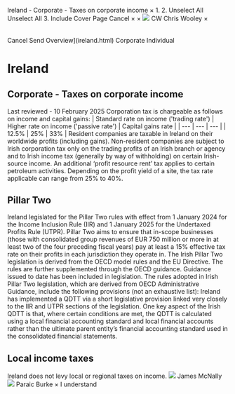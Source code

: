 Ireland - Corporate - Taxes on corporate income
×
1.
2.
Unselect All
Unselect All
3.
Include Cover Page
Cancel
×
×
![](-/media/world-wide-tax-summaries/attachments/global---chris-wooley.ashx%3Frev=ac5e5f3223b34096b1afc2a6009c7320&revision=ac5e5f32-23b3-4096-b1af-c2a6009c7320&hash=859B7ADC84DC2CBEC9760E9E6EE7DE6D0A8BFCDF)
CW
Chris Wooley
×
######
Cancel
Send
Overview](ireland.html)
Corporate
Individual
# Ireland
## Corporate - Taxes on corporate income
Last reviewed - 10 February 2025
Corporation tax is chargeable as follows on income and capital gains:
| Standard rate on income ('trading rate') | Higher rate on income ('passive rate') | Capital gains rate |
| --- | --- | --- |
| 12.5% | 25% | 33% |
Resident companies are taxable in Ireland on their worldwide profits (including gains). Non-resident companies are subject to Irish corporation tax only on the trading profits of an Irish branch or agency and to Irish income tax (generally by way of withholding) on certain Irish-source income.
An additional ‘profit resource rent’ tax applies to certain petroleum activities. Depending on the profit yield of a site, the tax rate applicable can range from 25% to 40%.
## Pillar Two
Ireland legislated for the Pillar Two rules with effect from 1 January 2024 for the Income Inclusion Rule (IIR) and 1 January 2025 for the Undertaxed Profits Rule (UTPR).
Pillar Two aims to ensure that in-scope businesses (those with consolidated group revenues of EUR 750 million or more in at least two of the four preceding fiscal years) pay at least a 15% effective tax rate on their profits in each jurisdiction they operate in. The Irish Pillar Two legislation is derived from the OECD model rules and the EU Directive. The rules are further supplemented through the OECD guidance. Guidance issued to date has been included in legislation.
The rules adopted in Irish Pillar Two legislation, which are derived from OECD Administrative Guidance, include the following provisions (not an exhaustive list):
Ireland has implemented a QDTT via a short legislative provision linked very closely to the IIR and UTPR sections of the legislation. One key aspect of the Irish QDTT is that, where certain conditions are met, the QDTT is calculated using a local financial accounting standard and local financial accounts rather than the ultimate parent entity’s financial accounting standard used in the consolidated financial statements.
## Local income taxes
Ireland does not levy local or regional taxes on income.
![](-/media/world-wide-tax-summaries/irelandjames-mcnallyireland--james-mcnallyjpg20240930085944434.ashx%3Frev=40054334432b4f74b45b158014c80ab4&revision=40054334-432b-4f74-b45b-158014c80ab4&hash=7AACCCD57A24FAE625BF95F4ECCC48437C7001F8)
James McNally
![](-/media/world-wide-tax-summaries/irelandparaic-burkeireland--paraic-burkejpg20230719141757562.ashx%3Frev=a6244bd4200b4dd38965d3075742250d&revision=a6244bd4-200b-4dd3-8965-d3075742250d&hash=8B2BA3AE3A82DA0083AD73415898FFCF15FFEB1E)
Paraic Burke
×
I understand